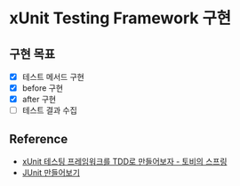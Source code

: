 # xUnit Testing Framework 구현

## 구현 목표
- [X] 테스트 메서드 구현
- [X] before 구현
- [X] after 구현
- [ ] 테스트 결과 수집

## Reference
- [xUnit 테스팅 프레임워크를 TDD로 만들어보자 - 토비의 스프링](https://www.youtube.com/watch?v=tdKFZcZSJmg&t=3707s)
- [JUnit 만들어보기](https://jojoldu.tistory.com/231)
